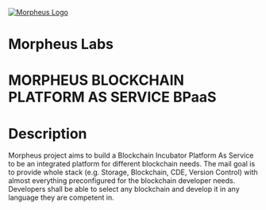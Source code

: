 [![Morpheus Logo](https://avatars1.githubusercontent.com/u/34614083?s=200&amp;v=4)](http://morpheuslabs.io/)
# Morpheus Labs

# MORPHEUS BLOCKCHAIN PLATFORM AS SERVICE BPaaS

# Description
Morpheus project aims to build a Blockchain Incubator Platform As Service to be an integrated platform for different blockchain needs. The mail goal is to provide whole stack (e.g. Storage, Blockchain, CDE, Version Control) with almost everything preconfigured for the blockchain developer needs. Developers shall be able to select any blockchain and develop it in any language they are competent in.
